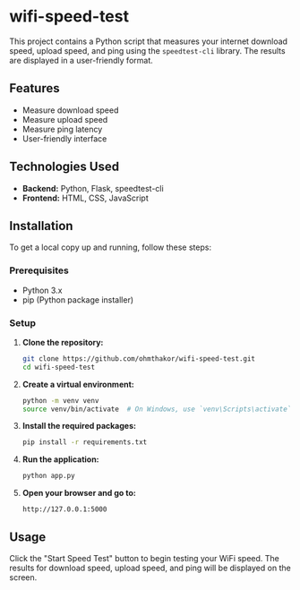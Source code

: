 # wifi-speed-test
This project contains a Python script that measures your internet download speed, upload speed, and ping using the `speedtest-cli` library. The results are displayed in a user-friendly format.

## Features
- Measure download speed
- Measure upload speed
- Measure ping latency
- User-friendly interface

## Technologies Used
- **Backend:** Python, Flask, speedtest-cli
- **Frontend:** HTML, CSS, JavaScript

## Installation
To get a local copy up and running, follow these steps:

### Prerequisites
- Python 3.x
- pip (Python package installer)

### Setup

1. **Clone the repository:**
    ```bash
    git clone https://github.com/ohmthakor/wifi-speed-test.git
    cd wifi-speed-test
    ```

2. **Create a virtual environment:**
    ```bash
    python -m venv venv
    source venv/bin/activate  # On Windows, use `venv\Scripts\activate`
    ```

3. **Install the required packages:**
    ```bash
    pip install -r requirements.txt
    ```

4. **Run the application:**
    ```bash
    python app.py
    ```

5. **Open your browser and go to:**
    ```
    http://127.0.0.1:5000
    ```

## Usage
Click the "Start Speed Test" button to begin testing your WiFi speed. The results for download speed, upload speed, and ping will be displayed on the screen.

